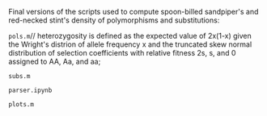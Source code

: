 Final versions of the scripts used to compute spoon-billed sandpiper's and red-necked stint's density of polymorphisms and substitutions:

`pols.m`//
heterozygosity is defined as the expected value of 2x(1-x) given the Wright's distrion of allele frequency x and the truncated skew normal distribution of selection coefficients with relative fitness 2s, s, and 0 assigned to AA, Aa, and aa;

`subs.m`

`parser.ipynb`

`plots.m`
